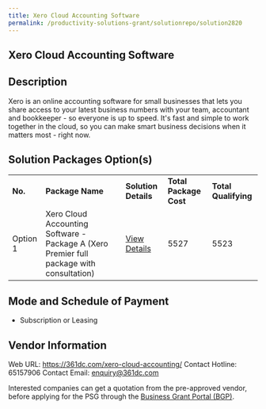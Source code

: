 ```yaml
---
title: Xero Cloud Accounting Software
permalink: /productivity-solutions-grant/solutionrepo/solution2820
---
```


## Xero Cloud Accounting Software

## Description

Xero is an online accounting software for small businesses that lets you share access to your latest business numbers with your team, accountant and bookkeeper - so everyone is up to speed. It's fast and simple to work together in the cloud, so you can make smart business decisions when it matters most - right now.

## Solution Packages Option(s)

<table>
<tr>
<td><b>No.</b></td>
<td><b>Package Name</b></td>
<td><b>Solution Details</b></td>
<td><b>Total Package Cost</b></td>
<td><b>Total Qualifying</b></td>
</tr>
<tr>
<td>Option 1</td>
<td>Xero Cloud Accounting Software - Package A (Xero Premier full package with consultation)</td>
<td><a href='https://www.gobusiness.gov.sg/images/psg/361_Degree_Xero_20210480_Desensitised_Annex_3_Part_1.pdf'>View Details</a></td>
<td>5527</td>
<td>5523</td>
</tr>
</table>

## Mode and Schedule of Payment

 - Subscription or Leasing

## Vendor Information

 Web URL: https://361dc.com/xero-cloud-accounting/ 
Contact Hotline: 65157906 
Contact Email: enquiry@361dc.com 


Interested companies can get a quotation from the pre-approved vendor, before applying for the PSG through the <a href='https://www.businessgrants.gov.sg/'>Business Grant Portal (BGP)</a>.

<script src="/jquery/resize-tables.js"></script>
